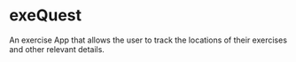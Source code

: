 # exeQuest

An exercise App that allows the user to track the locations of their exercises and other relevant details.
